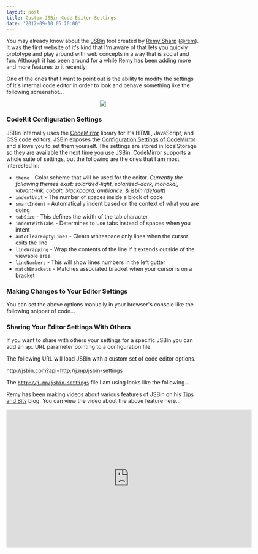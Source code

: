 ```yaml
---
layout: post
title: Custom JSBin Code Editor Settings
date: '2012-09-10 05:20:00'
---
```


You may already know about the <a href="http://jsbin.com/">JSBin</a> tool created by <a href="http://remysharp.com/">Remy Sharp</a> (<a href="http://twitter.com/rem">@rem</a>). It was the first website of it's kind that I'm aware of that lets you quickly prototype and play around with web concepts in a way that is social and fun. Although it has been around for a while Remy has been adding more and more features to it recently. 

One of the ones that I want to point out is the ability to modify the settings of it's internal code editor in order to look and behave something like the following screenshot...

<div class="separator" style="clear: both; text-align: center;">
<a href="http://1.bp.blogspot.com/-Vw1PSa-WZRg/UE12IXgtpnI/AAAAAAAAS94/Z9q_9Oa9c4c/s1600/Screen+Shot+2012-09-09+at+11.59.26+PMx625.png" imageanchor="1" style="margin-left: 1em; margin-right: 1em;"><img border="0" src="http://1.bp.blogspot.com/-Vw1PSa-WZRg/UE12IXgtpnI/AAAAAAAAS94/Z9q_9Oa9c4c/s1600/Screen+Shot+2012-09-09+at+11.59.26+PMx625.png" /></a></div>

<h3>
CodeKit Configuration Settings</h3>

JSBin internally uses the <a href="http://codemirror.net/">CodeMirror</a> library for it's HTML, JavaScript, and CSS code editors. JSBin exposes the <a href="http://codemirror.net/doc/manual.html#config">Configuration Settings of CodeMirror</a> and allows you to set them yourself. The settings are stored in localStorage so they are available the next time you use JSBin. CodeMirror supports a whole suite of settings, but the following are the ones that I am most interested in:

<ul>
<li><code>theme</code> - Color scheme that will be used for the editor.
<i>Currently the following themes exist: solarized-light, solarized-dark, monokai, vibrant-ink, cobalt, blackboard, ambiance, &amp; jsbin (default)</i></li>
<li><code>indentUnit</code> - The number of spaces inside a block of code</li>
<li><code>smartIndent</code> - Automatically indent based on the context of what you are doing</li>
<li><code>tabSize</code> - This defines the width of the tab character</li>
<li><code>indentWithTabs</code> - Determines to use tabs instead of spaces when you intent</li>
<li><code>autoClearEmptyLines</code> - Clears whitespace only lines when the cursor exits the line</li>
<li><code>lineWrapping</code> - Wrap the contents of the line if it extends outside of the viewable area</li>
<li><code>lineNumbers</code> - This will show lines numbers in the left gutter</li>
<li><code>matchBrackets</code> - Matches associated bracket when your cursor is on a bracket</li>
</ul>

<h3>
Making Changes to Your Editor Settings</h3>

You can set the above options manually in your browser's console like the following snippet of code...

<script src="https://gist.github.com/3445135.js?file=console.js"></script>
<h3>
Sharing Your Editor Settings With Others</h3>

If you want to share with others your settings for a specific JSBin you can add an <code>api</code> URL parameter pointing to a configuration file.

The following URL will load JSBin with a custom set of code editor options.

<a href="http://jsbin.com/?api=http://j.mp/jsbin-settings">http://jsbin.com?api=http://j.mp/jsbin-settings</a>

The <code>http://j.mp/jsbin-settings</code> file I am using looks like the following...

<script src="https://gist.github.com/3445135.js?file=settings.js"></script>
Remy has been making videos about various features of JSBin on his <a href="http://jsbin.tumblr.com/">Tips and Bits</a> blog. You can view the video about the above feature here...

<iframe allowfullscreen="allowfullscreen" frameborder="0" height="360" src="http://www.youtube.com/embed/pzFqaRJwNQ8" width="640"></iframe>
